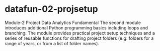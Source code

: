 # datafun-02-projsetup
Module-2 Project  Data Analytics Fundamental
The second module introduces additional Python programming basics including loops and branching. The module provides practical project setup techniques and a series of reusable functions for drafting project folders (e.g. folders for a range of years, or from a list of folder names).
